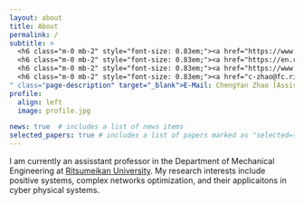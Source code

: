 ```yaml
---
layout: about
title: About
permalink: /
subtitle: >
  <h6 class="m-0 mb-2" style="font-size: 0.83em;"><a href="https://www.ritsumei.ac.jp/~sueno/index.html" class="page-description" target="_blank">Control Engineering Lab</a></h6>
  <h6 class="m-0 mb-2" style="font-size: 0.83em;"><a href="https://en.ritsumei.ac.jp/" class="page-description" target="_blank">Ritsumeikan University</a></h6>
  <h6 class="m-0 mb-2" style="font-size: 0.83em;"><a href="https://www.psu.edu" class="page-description" target="_blank">The Pennsylvania State University</a></h6>
  <h6 class="m-0 mb-2" style="font-size: 0.83em;"><a href="c-zhao@fc.ritsumei.ac.jp
" class="page-description" target="_blank">E-Mail: ChengYan Zhao [Assistant Professor] Ritsumei dot edu</a></h6>
profile:
  align: left
  image: profile.jpg

news: true  # includes a list of news items
selected_papers: true # includes a list of papers marked as "selected={true}"
---
```


I am currently an assisstant professor in the Department of Mechanical Engineering at <a href='https://www.ritsumei.ac.jp/se2017/educators/detail/?id=218'>Ritsumeikan University</a>. My research interests include positive systems, complex networks optimization, and their applicaitons in cyber physical systems.

